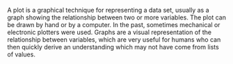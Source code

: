 A plot is a graphical technique for representing a data set, usually as a graph showing the relationship between two or more variables. 
The plot can be drawn by hand or by a computer. In the past, sometimes mechanical or electronic plotters were used. Graphs are a visual representation of the relationship between variables, which are very useful for humans who can then quickly derive an understanding which may not have come from lists of values. 
